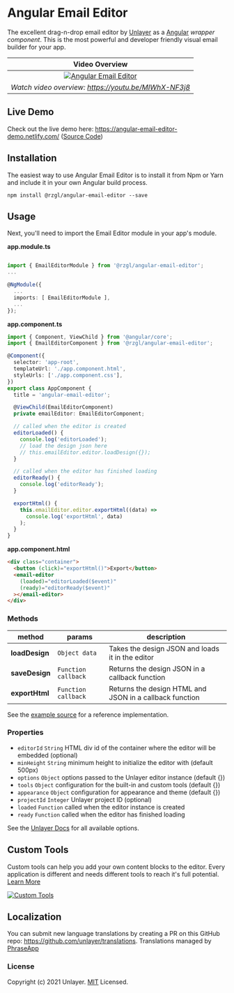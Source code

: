 # Angular Email Editor

The excellent drag-n-drop email editor by [Unlayer](https://unlayer.com/embed) as a [Angular](https://angular.io/) _wrapper component_. This is the most powerful and developer friendly visual email builder for your app.

|                                                           Video Overview                                                            |
| :---------------------------------------------------------------------------------------------------------------------------------: |
| [![Angular Email Editor](https://unroll-assets.s3.amazonaws.com/unlayervideotour.png)](https://www.youtube.com/watch?v=MIWhX-NF3j8) |
|                                        _Watch video overview: https://youtu.be/MIWhX-NF3j8_                                         |

## Live Demo

Check out the live demo here: https://angular-email-editor-demo.netlify.com/ ([Source Code](https://github.com/unlayer/angular-email-editor/tree/master/src))

## Installation

The easiest way to use Angular Email Editor is to install it from Npm or Yarn and include it in your own Angular build process.

```
npm install @rzgl/angular-email-editor --save
```

## Usage

Next, you'll need to import the Email Editor module in your app's module.

**app.module.ts**

```ts

import { EmailEditorModule } from '@rzgl/angular-email-editor';
...

@NgModule({
  ...
  imports: [ EmailEditorModule ],
  ...
});
```

**app.component.ts**

```ts
import { Component, ViewChild } from '@angular/core';
import { EmailEditorComponent } from '@rzgl/angular-email-editor';

@Component({
  selector: 'app-root',
  templateUrl: './app.component.html',
  styleUrls: ['./app.component.css'],
})
export class AppComponent {
  title = 'angular-email-editor';

  @ViewChild(EmailEditorComponent)
  private emailEditor: EmailEditorComponent;

  // called when the editor is created
  editorLoaded() {
    console.log('editorLoaded');
    // load the design json here
    // this.emailEditor.editor.loadDesign({});
  }

  // called when the editor has finished loading
  editorReady() {
    console.log('editorReady');
  }

  exportHtml() {
    this.emailEditor.editor.exportHtml((data) =>
      console.log('exportHtml', data)
    );
  }
}
```

**app.component.html**

```html
<div class="container">
  <button (click)="exportHtml()">Export</button>
  <email-editor
    (loaded)="editorLoaded($event)"
    (ready)="editorReady($event)"
  ></email-editor>
</div>
```

### Methods

| method         | params              | description                                             |
| -------------- | ------------------- | ------------------------------------------------------- |
| **loadDesign** | `Object data`       | Takes the design JSON and loads it in the editor        |
| **saveDesign** | `Function callback` | Returns the design JSON in a callback function          |
| **exportHtml** | `Function callback` | Returns the design HTML and JSON in a callback function |

See the [example source](https://github.com/unlayer/angular-email-editor/tree/master/src) for a reference implementation.

### Properties

- `editorId` `String` HTML div id of the container where the editor will be embedded (optional)
- `minHeight` `String` minimum height to initialize the editor with (default 500px)
- `options` `Object` options passed to the Unlayer editor instance (default {})
- `tools` `Object` configuration for the built-in and custom tools (default {})
- `appearance` `Object` configuration for appearance and theme (default {})
- `projectId` `Integer` Unlayer project ID (optional)
- `loaded` `Function` called when the editor instance is created
- `ready` `Function` called when the editor has finished loading

See the [Unlayer Docs](https://docs.unlayer.com/) for all available options.

## Custom Tools

Custom tools can help you add your own content blocks to the editor. Every application is different and needs different tools to reach it's full potential. [Learn More](https://docs.unlayer.com/docs/custom-tools)

[![Custom Tools](https://unroll-assets.s3.amazonaws.com/custom_tools.png)](https://docs.unlayer.com/docs/custom-tools)

## Localization

You can submit new language translations by creating a PR on this GitHub repo: https://github.com/unlayer/translations. Translations managed by [PhraseApp](https://phraseapp.com)

### License

Copyright (c) 2021 Unlayer. [MIT](LICENSE) Licensed.
